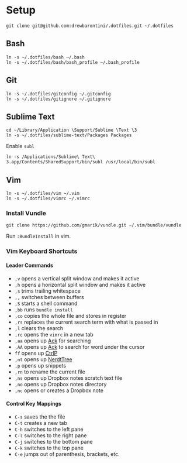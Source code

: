 # Setup

```
git clone git@github.com:drewbarontini/.dotfiles.git ~/.dotfiles
```

## Bash

```
ln -s ~/.dotfiles/bash ~/.bash
ln -s ~/.dotfiles/bash/bash_profile ~/.bash_profile
```

## Git

```
ln -s ~/.dotfiles/gitconfig ~/.gitconfig
ln -s ~/.dotfiles/gitignore ~/.gitignore
```

## Sublime Text

```
cd ~/Library/Application \Support/Sublime \Text \3
ln -s ~/.dotfiles/sublime-text/Packages Packages
```

Enable `subl`

```
ln -s /Applications/Sublime\ Text\ 3.app/Contents/SharedSupport/bin/subl /usr/local/bin/subl
```

## Vim

```
ln -s ~/.dotfiles/vim ~/.vim
ln -s ~/.dotfiles/vimrc ~/.vimrc
```

### Install Vundle

```
git clone https://github.com/gmarik/vundle.git ~/.vim/bundle/vundle
```

Run `:BundleInstall` in vim.

### Vim Keyboard Shortcuts

#### Leader Commands

- `,v` opens a vertical split window and makes it active
- `,h` opens a horizontal split window and makes it active
- `,s` trims trailing whitespace
- `,,` switches between buffers
- `,S` starts a shell command
- `,bb` runs `bundle install`
- `,co` copies the whole file and stores in register
- `,rs` replaces the current search term with what is passed in
- `,l` clears the search
- `,rc` opens the `vimrc` in a new tab
- `,aa` opens up [Ack](https://github.com/mileszs/ack.vim) for searching
- `,AA` opens up [Ack](https://github.com/mileszs/ack.vim) to search for word under the cursor
- `ff` opens up [CtrlP](https://github.com/kien/ctrlp.vim)
- `,nt` opens up [NerdtTree](https://github.com/scrooloose/nerdtree)
- `,p` opens up snippets
- `,rn` to rename the current file
- `,ns` opens up Dropbox notes scratch text file
- `,no` opens up Dropbox notes directory
- `,nc` opens or creates a Dropbox note

#### Control Key Mappings

- `C-s` saves the the file
- `C-t` creates a new tab
- `C-h` switches to the left pane
- `C-l` switches to the right pane
- `C-j` switches to the bottom pane
- `C-k` switches to the top pane
- `C-e` jumps out of parenthesis, brackets, etc.
